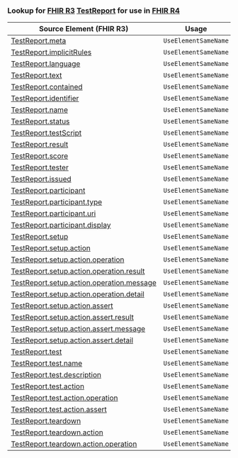 ### Lookup for [FHIR R3](https://hl7.org/fhir/STU3/) [TestReport](https://hl7.org/fhir/STU3/TestReport.html) for use in [FHIR R4](https://hl7.org/fhir/R4/)

| Source Element (FHIR R3) | Usage | Target |
| -------------- | ----- | ------ |
| [TestReport.meta](https://hl7.org/fhir/STU3/TestReport.html#resource) | `UseElementSameName` | [TestReport.meta](https://hl7.org/fhir/R4/TestReport.html#resource) |
| [TestReport.implicitRules](https://hl7.org/fhir/STU3/TestReport.html#resource) | `UseElementSameName` | [TestReport.implicitRules](https://hl7.org/fhir/R4/TestReport.html#resource) |
| [TestReport.language](https://hl7.org/fhir/STU3/TestReport.html#resource) | `UseElementSameName` | [TestReport.language](https://hl7.org/fhir/R4/TestReport.html#resource) |
| [TestReport.text](https://hl7.org/fhir/STU3/TestReport.html#resource) | `UseElementSameName` | [TestReport.text](https://hl7.org/fhir/R4/TestReport.html#resource) |
| [TestReport.contained](https://hl7.org/fhir/STU3/TestReport.html#resource) | `UseElementSameName` | [TestReport.contained](https://hl7.org/fhir/R4/TestReport.html#resource) |
| [TestReport.identifier](https://hl7.org/fhir/STU3/TestReport.html#resource) | `UseElementSameName` | [TestReport.identifier](https://hl7.org/fhir/R4/TestReport.html#resource) |
| [TestReport.name](https://hl7.org/fhir/STU3/TestReport.html#resource) | `UseElementSameName` | [TestReport.name](https://hl7.org/fhir/R4/TestReport.html#resource) |
| [TestReport.status](https://hl7.org/fhir/STU3/TestReport.html#resource) | `UseElementSameName` | [TestReport.status](https://hl7.org/fhir/R4/TestReport.html#resource) |
| [TestReport.testScript](https://hl7.org/fhir/STU3/TestReport.html#resource) | `UseElementSameName` | [TestReport.testScript](https://hl7.org/fhir/R4/TestReport.html#resource) |
| [TestReport.result](https://hl7.org/fhir/STU3/TestReport.html#resource) | `UseElementSameName` | [TestReport.result](https://hl7.org/fhir/R4/TestReport.html#resource) |
| [TestReport.score](https://hl7.org/fhir/STU3/TestReport.html#resource) | `UseElementSameName` | [TestReport.score](https://hl7.org/fhir/R4/TestReport.html#resource) |
| [TestReport.tester](https://hl7.org/fhir/STU3/TestReport.html#resource) | `UseElementSameName` | [TestReport.tester](https://hl7.org/fhir/R4/TestReport.html#resource) |
| [TestReport.issued](https://hl7.org/fhir/STU3/TestReport.html#resource) | `UseElementSameName` | [TestReport.issued](https://hl7.org/fhir/R4/TestReport.html#resource) |
| [TestReport.participant](https://hl7.org/fhir/STU3/TestReport.html#resource) | `UseElementSameName` | [TestReport.participant](https://hl7.org/fhir/R4/TestReport.html#resource) |
| [TestReport.participant.type](https://hl7.org/fhir/STU3/TestReport.html#resource) | `UseElementSameName` | [TestReport.participant.type](https://hl7.org/fhir/R4/TestReport.html#resource) |
| [TestReport.participant.uri](https://hl7.org/fhir/STU3/TestReport.html#resource) | `UseElementSameName` | [TestReport.participant.uri](https://hl7.org/fhir/R4/TestReport.html#resource) |
| [TestReport.participant.display](https://hl7.org/fhir/STU3/TestReport.html#resource) | `UseElementSameName` | [TestReport.participant.display](https://hl7.org/fhir/R4/TestReport.html#resource) |
| [TestReport.setup](https://hl7.org/fhir/STU3/TestReport.html#resource) | `UseElementSameName` | [TestReport.setup](https://hl7.org/fhir/R4/TestReport.html#resource) |
| [TestReport.setup.action](https://hl7.org/fhir/STU3/TestReport.html#resource) | `UseElementSameName` | [TestReport.setup.action](https://hl7.org/fhir/R4/TestReport.html#resource) |
| [TestReport.setup.action.operation](https://hl7.org/fhir/STU3/TestReport.html#resource) | `UseElementSameName` | [TestReport.setup.action.operation](https://hl7.org/fhir/R4/TestReport.html#resource) |
| [TestReport.setup.action.operation.result](https://hl7.org/fhir/STU3/TestReport.html#resource) | `UseElementSameName` | [TestReport.setup.action.operation.result](https://hl7.org/fhir/R4/TestReport.html#resource) |
| [TestReport.setup.action.operation.message](https://hl7.org/fhir/STU3/TestReport.html#resource) | `UseElementSameName` | [TestReport.setup.action.operation.message](https://hl7.org/fhir/R4/TestReport.html#resource) |
| [TestReport.setup.action.operation.detail](https://hl7.org/fhir/STU3/TestReport.html#resource) | `UseElementSameName` | [TestReport.setup.action.operation.detail](https://hl7.org/fhir/R4/TestReport.html#resource) |
| [TestReport.setup.action.assert](https://hl7.org/fhir/STU3/TestReport.html#resource) | `UseElementSameName` | [TestReport.setup.action.assert](https://hl7.org/fhir/R4/TestReport.html#resource) |
| [TestReport.setup.action.assert.result](https://hl7.org/fhir/STU3/TestReport.html#resource) | `UseElementSameName` | [TestReport.setup.action.assert.result](https://hl7.org/fhir/R4/TestReport.html#resource) |
| [TestReport.setup.action.assert.message](https://hl7.org/fhir/STU3/TestReport.html#resource) | `UseElementSameName` | [TestReport.setup.action.assert.message](https://hl7.org/fhir/R4/TestReport.html#resource) |
| [TestReport.setup.action.assert.detail](https://hl7.org/fhir/STU3/TestReport.html#resource) | `UseElementSameName` | [TestReport.setup.action.assert.detail](https://hl7.org/fhir/R4/TestReport.html#resource) |
| [TestReport.test](https://hl7.org/fhir/STU3/TestReport.html#resource) | `UseElementSameName` | [TestReport.test](https://hl7.org/fhir/R4/TestReport.html#resource) |
| [TestReport.test.name](https://hl7.org/fhir/STU3/TestReport.html#resource) | `UseElementSameName` | [TestReport.test.name](https://hl7.org/fhir/R4/TestReport.html#resource) |
| [TestReport.test.description](https://hl7.org/fhir/STU3/TestReport.html#resource) | `UseElementSameName` | [TestReport.test.description](https://hl7.org/fhir/R4/TestReport.html#resource) |
| [TestReport.test.action](https://hl7.org/fhir/STU3/TestReport.html#resource) | `UseElementSameName` | [TestReport.test.action](https://hl7.org/fhir/R4/TestReport.html#resource) |
| [TestReport.test.action.operation](https://hl7.org/fhir/STU3/TestReport.html#resource) | `UseElementSameName` | [TestReport.test.action.operation](https://hl7.org/fhir/R4/TestReport.html#resource) |
| [TestReport.test.action.assert](https://hl7.org/fhir/STU3/TestReport.html#resource) | `UseElementSameName` | [TestReport.test.action.assert](https://hl7.org/fhir/R4/TestReport.html#resource) |
| [TestReport.teardown](https://hl7.org/fhir/STU3/TestReport.html#resource) | `UseElementSameName` | [TestReport.teardown](https://hl7.org/fhir/R4/TestReport.html#resource) |
| [TestReport.teardown.action](https://hl7.org/fhir/STU3/TestReport.html#resource) | `UseElementSameName` | [TestReport.teardown.action](https://hl7.org/fhir/R4/TestReport.html#resource) |
| [TestReport.teardown.action.operation](https://hl7.org/fhir/STU3/TestReport.html#resource) | `UseElementSameName` | [TestReport.teardown.action.operation](https://hl7.org/fhir/R4/TestReport.html#resource) |
